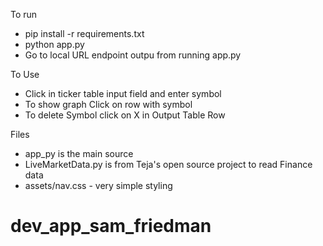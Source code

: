 
To run 
- pip install -r requirements.txt 
- python app.py
- Go to local URL endpoint outpu from running app.py

To Use
- Click in ticker table input field and enter symbol
- To show graph Click on row with symbol
- To delete Symbol click on X in Output Table Row

Files
- app_py is the main source
- LiveMarketData.py is from Teja's open source project to read Finance data
- assets/nav.css - very simple styling
# dev_app_sam_friedman
